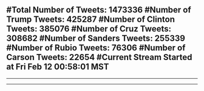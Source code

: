 #Total Number of Tweets: 1473336 
#Number of Trump Tweets: 425287
#Number of Clinton Tweets: 385076
#Number of Cruz Tweets: 308682
#Number of Sanders Tweets: 255339
#Number of Rubio Tweets: 76306
#Number of Carson Tweets: 22654
#Current Stream Started at Fri Feb 12 00:58:01 MST
---
---
---
